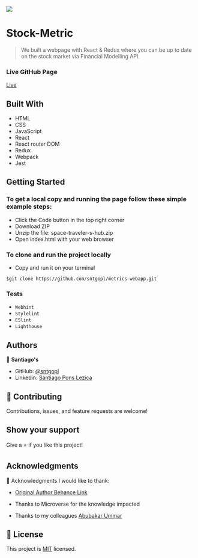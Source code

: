 ![](https://img.shields.io/badge/Microverse-blueviolet)

# Stock-Metric

> We built a webpage with React & Redux where you can be up to date on the stock market via Financial Modelling API.

### Live GitHub Page
[Live](https://stometric.netlify.app/)

## Built With

- HTML
- CSS
- JavaScript
- React
- React router DOM
- Redux
- Webpack
- Jest

## Getting Started

### To get a local copy and running the page follow these simple example steps:
- Click the Code button in the top right corner
- Download ZIP
- Unzip the file: space-traveler-s-hub.zip
- Open index.html with your web browser
### To clone and run the project locally
- Copy and run it on your terminal
```
$git clone https://github.com/sntgopl/metrics-webapp.git
```

### Tests
- `Webhint`
- `Stylelint`
- `ESlint`
- `Lighthouse`

## Authors

👤 **Santiago's**
- GitHub: [@sntgopl](https://github.com/sntgopl)
- Linkedin: [Santiago Pons Lezica](https://www.linkedin.com/in/santiago-pons-lezica-923747241/)

## 🤝 Contributing

Contributions, issues, and feature requests are welcome!

## Show your support

Give a ⭐️ if you like this project!

## Acknowledgments

🙏 Acknowledgments
I would like to thank:

- [Original Author Behance Link](https://www.behance.net/sakwadesignstudio)

- Thanks to Microverse for the knowledge impacted

- Thanks to my colleagues [Abubakar Ummar](https://github.com/Haywayaheadshot)

## 📝 License

This project is [MIT](./LICENSE) licensed.